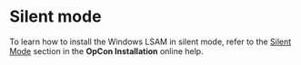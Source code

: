 # Silent mode

To learn how to install the Windows LSAM in silent mode, refer to the [Silent Mode](https://help.smatechnologies.com/opcon/core/installation/components#silent-mode) section in the **OpCon Installation** online help.
